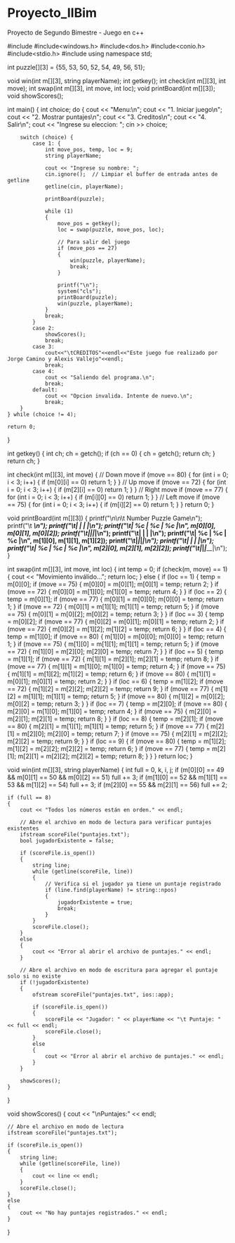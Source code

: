 # Proyecto_IIBim
Proyecto de Segundo Bimestre - Juego en c++


#include<iostream>
#include<windows.h>
#include<dos.h>
#include<conio.h>
#include<stdio.h>
#include<fstream>
using namespace std;

int puzzle[][3] = {55, 53, 50,
                   52, 54, 49,
                   56, 51};

void win(int m[][3], string playerName);
int getkey();
int check(int m[][3], int move);
int swap(int m[][3], int move, int loc);
void printBoard(int m[][3]);
void showScores();

int main()
{
    int choice;
    do {
        cout << "Menu:\n";
        cout << "1. Iniciar juego\n";
        cout << "2. Mostrar puntajes\n";
        cout << "3. Creditos\n";
        cout << "4. Salir\n";
        cout << "Ingrese su eleccion: ";
        cin >> choice;

        switch (choice) {
            case 1: {
                int move_pos, temp, loc = 9;
                string playerName;

                cout << "Ingrese su nombre: ";
                cin.ignore();  // Limpiar el buffer de entrada antes de getline
                getline(cin, playerName);

                printBoard(puzzle);

                while (1)
                {
                    move_pos = getkey();
                    loc = swap(puzzle, move_pos, loc);

                    // Para salir del juego
                    if (move_pos == 27)
                    {
                        win(puzzle, playerName);
                        break;
                    }

                    printf("\n");
                    system("cls");
                    printBoard(puzzle);
                    win(puzzle, playerName);
                }
                break;
            }
            case 2:
                showScores();
                break;
            case 3: 
                cout<<"\tCREDITOS"<<endl<<"Este juego fue realizado por Jorge Camino y Alexis Vallejo"<<endl;
                break;
            case 4:
                cout << "Saliendo del programa.\n";
                break;
            default:
                cout << "Opcion invalida. Intente de nuevo.\n";
                break;
        }
    } while (choice != 4);

    return 0;
}

int getkey()
{
    int ch;
    ch = getch();
    if (ch == 0)
    {
        ch = getch();
        return ch;
    }
    return ch;
}

int check(int m[][3], int move)
{
    // Down move
    if (move == 80)
    {
        for (int i = 0; i < 3; i++)
        {
            if (m[0][i] == 0)
                return 1;
        }
    }
    // Up move
    if (move == 72)
    {
        for (int i = 0; i < 3; i++)
        {
            if (m[2][i] == 0)
                return 1;
        }
    }
    // Right move
    if (move == 77)
    {
        for (int i = 0; i < 3; i++)
        {
            if (m[i][0] == 0)
                return 1;
        }
    }
    // Left move
    if (move == 75)
    {
        for (int i = 0; i < 3; i++)
        {
            if (m[i][2] == 0)
                return 1;
        }
    }
    return 0;
}

void printBoard(int m[][3])
{
    printf("\n\n\t Number Puzzle Game\n");
    printf("\t _________________\n");
    printf("\t|     |     |     |\n");
    printf("\t|  %c  |  %c  |  %c  |\n", m[0][0], m[0][1], m[0][2]);
    printf("\t|_____|_____|_____|\n");
    printf("\t|     |     |     |\n");
    printf("\t|  %c  |  %c  |  %c  |\n", m[1][0], m[1][1], m[1][2]);
    printf("\t|_____|_____|_____|\n");
    printf("\t|     |     |     |\n");
    printf("\t|  %c  |  %c  |  %c  |\n", m[2][0], m[2][1], m[2][2]);
    printf("\t|_____|_____|_____|\n");
}

int swap(int m[][3], int move, int loc)
{
    int temp = 0;
    if (check(m, move) == 1)
    {
        cout << "Movimiento inválido...";
        return loc;
    }
    else
    {
        if (loc == 1)
        {
            temp = m[0][0];
            if (move == 75)
            {
                m[0][0] = m[0][1];
                m[0][1] = temp;
                return 2;
            }
            if (move == 72)
            {
                m[0][0] = m[1][0];
                m[1][0] = temp;
                return 4;
            }
        }
        if (loc == 2)
        {
            temp = m[0][1];
            if (move == 77)
            {
                m[0][1] = m[0][0];
                m[0][0] = temp;
                return 1;
            }
            if (move == 72)
            {
                m[0][1] = m[1][1];
                m[1][1] = temp;
                return 5;
            }
            if (move == 75)
            {
                m[0][1] = m[0][2];
                m[0][2] = temp;
                return 3;
            }
        }
        if (loc == 3)
        {
            temp = m[0][2];
            if (move == 77)
            {
                m[0][2] = m[0][1];
                m[0][1] = temp;
                return 2;
            }
            if (move == 72)
            {
                m[0][2] = m[1][2];
                m[1][2] = temp;
                return 6;
            }
        }
        if (loc == 4)
        {
            temp = m[1][0];
            if (move == 80)
            {
                m[1][0] = m[0][0];
                m[0][0] = temp;
                return 1;
            }
            if (move == 75)
            {
                m[1][0] = m[1][1];
                m[1][1] = temp;
                return 5;
            }
            if (move == 72)
            {
                m[1][0] = m[2][0];
                m[2][0] = temp;
                return 7;
            }
        }
        if (loc == 5)
        {
            temp = m[1][1];
            if (move == 72)
            {
                m[1][1] = m[2][1];
                m[2][1] = temp;
                return 8;
            }
            if (move == 77)
            {
                m[1][1] = m[1][0];
                m[1][0] = temp;
                return 4;
            }
            if (move == 75)
            {
                m[1][1] = m[1][2];
                m[1][2] = temp;
                return 6;
            }
            if (move == 80)
            {
                m[1][1] = m[0][1];
                m[0][1] = temp;
                return 2;
            }
        }
        if (loc == 6)
        {
            temp = m[1][2];
            if (move == 72)
            {
                m[1][2] = m[2][2];
                m[2][2] = temp;
                return 9;
            }
            if (move == 77)
            {
                m[1][2] = m[1][1];
                m[1][1] = temp;
                return 5;
            }
            if (move == 80)
            {
                m[1][2] = m[0][2];
                m[0][2] = temp;
                return 3;
            }
        }
        if (loc == 7)
        {
            temp = m[2][0];
            if (move == 80)
            {
                m[2][0] = m[1][0];
                m[1][0] = temp;
                return 4;
            }
            if (move == 75)
            {
                m[2][0] = m[2][1];
                m[2][1] = temp;
                return 8;
            }
        }
        if (loc == 8)
        {
            temp = m[2][1];
            if (move == 80)
            {
                m[2][1] = m[1][1];
                m[1][1] = temp;
                return 5;
            }
            if (move == 77)
            {
                m[2][1] = m[2][0];
                m[2][0] = temp;
                return 7;
            }
            if (move == 75)
            {
                m[2][1] = m[2][2];
                m[2][2] = temp;
                return 9;
            }
        }
        if (loc == 9)
        {
            if (move == 80)
            {
                temp = m[1][2];
                m[1][2] = m[2][2];
                m[2][2] = temp;
                return 6;
            }
            if (move == 77)
            {
                temp = m[2][1];
                m[2][1] = m[2][2];
                m[2][2] = temp;
                return 8;
            }
        }
    }
    return loc;
}

void win(int m[][3], string playerName)
{
    int full = 0, k, i, j;
    if (m[0][0] == 49 && m[0][1] == 50 && m[0][2] == 51)
        full += 3;
    if (m[1][0] == 52 && m[1][1] == 53 && m[1][2] == 54)
        full += 3;
    if (m[2][0] == 55 && m[2][1] == 56)
        full += 2;

    if (full == 8)
    {
        cout << "Todos los números están en orden." << endl;

        // Abre el archivo en modo de lectura para verificar puntajes existentes
        ifstream scoreFile("puntajes.txt");
        bool jugadorExistente = false;

        if (scoreFile.is_open())
        {
            string line;
            while (getline(scoreFile, line))
            {
                // Verifica si el jugador ya tiene un puntaje registrado
                if (line.find(playerName) != string::npos)
                {
                    jugadorExistente = true;
                    break;
                }
            }
            scoreFile.close();
        }
        else
        {
            cout << "Error al abrir el archivo de puntajes." << endl;
        }

        // Abre el archivo en modo de escritura para agregar el puntaje solo si no existe
        if (!jugadorExistente)
        {
            ofstream scoreFile("puntajes.txt", ios::app);

            if (scoreFile.is_open())
            {
                scoreFile << "Jugador: " << playerName << "\t Puntaje: " << full << endl;
                scoreFile.close();
            }
            else
            {
                cout << "Error al abrir el archivo de puntajes." << endl;
            }
        }

        showScores();
    }
}

void showScores()
{
    cout << "\nPuntajes:" << endl;

    // Abre el archivo en modo de lectura
    ifstream scoreFile("puntajes.txt");

    if (scoreFile.is_open())
    {
        string line;
        while (getline(scoreFile, line))
        {
            cout << line << endl;
        }
        scoreFile.close();
    }
    else
    {
        cout << "No hay puntajes registrados." << endl;
    }
}
